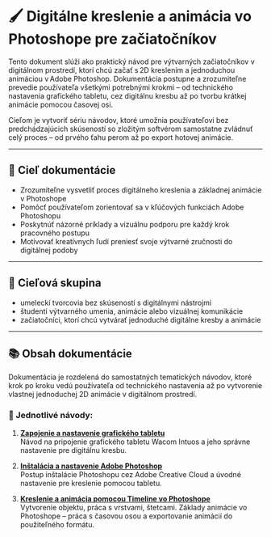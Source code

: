 # 🖌️ Digitálne kreslenie a animácia vo Photoshope pre začiatočníkov

Tento dokument slúži ako praktický návod pre výtvarných začiatočníkov v digitálnom prostredí, ktorí chcú začať s 2D kreslením a jednoduchou animáciou v Adobe Photoshop.
Dokumentácia postupne a zrozumiteľne prevedie používateľa všetkými potrebnými krokmi – od technického nastavenia grafického tabletu, cez digitálnu kresbu až po tvorbu krátkej animácie pomocou časovej osi.

Cieľom je vytvoriť sériu návodov, ktoré umožnia používateľovi bez predchádzajúcich skúseností so zložitým softvérom samostatne zvládnuť celý proces – od prvého ťahu perom až po export hotovej animácie.

---

## 🎯 Cieľ dokumentácie

- Zrozumiteľne vysvetliť proces digitálneho kreslenia a základnej animácie v Photoshope  
- Pomôcť používateľom zorientovať sa v kľúčových funkciách Adobe Photoshopu 
- Poskytnúť názorné príklady a vizuálnu podporu pre každý krok pracovného postupu 
- Motivovať kreatívnych ľudí preniesť svoje výtvarné zručnosti do digitálnej podoby

---

## 👥 Cieľová skupina

- umeleckí tvorcovia bez skúseností s digitálnymi nástrojmi  
- študenti výtvarného umenia, animácie alebo vizuálnej komunikácie
- začiatočníci, ktorí chcú vytvárať jednoduché digitálne kresby a animácie 

---

## 📚 Obsah dokumentácie

Dokumentácia je rozdelená do samostatných tematických návodov, ktoré krok po kroku vedú používateľa od technického nastavenia až po vytvorenie vlastnej jednoduchej 2D animácie v digitálnom prostredí.

### 📄 Jednotlivé návody:

1. [**Zapojenie a nastavenie grafického tabletu**](01_tablet-nastavenie.md)  
   Návod na pripojenie grafického tabletu Wacom Intuos a jeho správne nastavenie pre digitálnu kresbu.

2. [**Inštalácia a nastavenie Adobe Photoshop**](02_photoshop-instalacia.md)  
   Postup inštalácie Photoshopu cez Adobe Creative Cloud a úvodné nastavenie pre kreslenie pomocou tabletu.

3. [**Kreslenie a animácia pomocou Timeline vo Photoshope**](03_kreslenie-animacii.md)  
   Vytvorenie objektu, práca s vrstvami, štetcami. Základy animácie vo Photoshope – práca s časovou osou a exportovanie animácií do použiteľného formátu.
